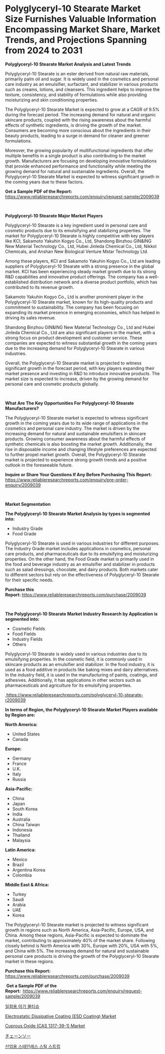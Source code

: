 <p><h1>Polyglyceryl-10 Stearate Market Size Furnishes Valuable Information Encompassing Market Share, Market Trends, and Projections Spanning from 2024 to 2031</h1></p><p><strong>Polyglyceryl-10 Stearate Market Analysis and Latest Trends</strong></p>
<p><p>Polyglyceryl-10 Stearate is an ester derived from natural raw materials, primarily palm oil and sugar. It is widely used in the cosmetics and personal care industry as an emulsifier, surfactant, and stabilizer in various products such as creams, lotions, and cleansers. This ingredient helps to improve the texture, consistency, and stability of formulations while also providing moisturizing and skin conditioning properties.</p><p>The Polyglyceryl-10 Stearate Market is expected to grow at a CAGR of 9.5% during the forecast period. The increasing demand for natural and organic skincare products, coupled with the rising awareness about the harmful effects of synthetic ingredients, is driving the growth of the market. Consumers are becoming more conscious about the ingredients in their beauty products, leading to a surge in demand for cleaner and greener formulations. </p><p>Moreover, the growing popularity of multifunctional ingredients that offer multiple benefits in a single product is also contributing to the market growth. Manufacturers are focusing on developing innovative formulations that provide enhanced performance and functionality while meeting the growing demand for natural and sustainable ingredients. Overall, the Polyglyceryl-10 Stearate Market is expected to witness significant growth in the coming years due to these factors.</p></p>
<p><strong>Get a Sample PDF of the Report:&nbsp;</strong> <a href="https://www.reliableresearchreports.com/enquiry/request-sample/2009039">https://www.reliableresearchreports.com/enquiry/request-sample/2009039</a></p>
<p>&nbsp;</p>
<p><strong>Polyglyceryl-10 Stearate Major Market Players</strong></p>
<p><p>Polyglyceryl-10 Stearate is a key ingredient used in personal care and cosmetic products due to its emulsifying and stabilizing properties. The market for Polyglyceryl-10 Stearate is highly competitive with key players like KCI, Sakamoto Yakuhin Kogyo Co., Ltd, Shandong Binzhou GIN&ING New Material Technology Co., Ltd, Hubei Jinleda Chemical Co., Ltd, Nikkol Chemicals, and Anshan New Biological Venture Mstar Technology Ltd.</p><p>Among these players, KCI and Sakamoto Yakuhin Kogyo Co., Ltd are leading suppliers of Polyglyceryl-10 Stearate with a strong presence in the global market. KCI has been experiencing steady market growth due to its strong R&D capabilities and innovative product offerings. The company has a well-established distribution network and a diverse product portfolio, which has contributed to its revenue growth.</p><p>Sakamoto Yakuhin Kogyo Co., Ltd is another prominent player in the Polyglyceryl-10 Stearate market, known for its high-quality products and commitment to sustainability. The company has been focusing on expanding its market presence in emerging economies, which has helped in driving its sales revenue.</p><p>Shandong Binzhou GIN&ING New Material Technology Co., Ltd and Hubei Jinleda Chemical Co., Ltd are also significant players in the market, with a strong focus on product development and customer service. These companies are expected to witness substantial growth in the coming years due to the increasing demand for Polyglyceryl-10 Stearate in various industries.</p><p>Overall, the Polyglyceryl-10 Stearate market is projected to witness significant growth in the forecast period, with key players expanding their market presence and investing in R&D to introduce innovative products. The market size is expected to increase, driven by the growing demand for personal care and cosmetic products globally.</p></p>
<p>&nbsp;</p>
<p><strong>What Are The Key Opportunities For Polyglyceryl-10 Stearate Manufacturers?</strong></p>
<p><p>The Polyglyceryl-10 Stearate market is expected to witness significant growth in the coming years due to its wide range of applications in the cosmetics and personal care industry. The market is driven by the increasing demand for natural and sustainable emulsifiers in skincare products. Growing consumer awareness about the harmful effects of synthetic chemicals is also boosting the market growth. Additionally, the rise in disposable income and changing lifestyle preferences are expected to further propel market growth. Overall, the Polyglyceryl-10 Stearate market is projected to experience strong growth trends and a positive outlook in the foreseeable future.</p></p>
<p><strong>Inquire or Share Your Questions If Any Before Purchasing This Report:</strong> <a href="https://www.reliableresearchreports.com/enquiry/pre-order-enquiry/2009039">https://www.reliableresearchreports.com/enquiry/pre-order-enquiry/2009039</a></p>
<p>&nbsp;</p>
<p><strong>Market Segmentation</strong></p>
<p><strong>The Polyglyceryl-10 Stearate Market Analysis by types is segmented into:</strong></p>
<p><ul><li>Industry Grade</li><li>Food Grade</li></ul></p>
<p><p>Polyglyceryl-10 Stearate is used in various industries for different purposes. The Industry Grade market includes applications in cosmetics, personal care products, and pharmaceuticals due to its emulsifying and moisturizing properties. On the other hand, the Food Grade market is primarily used in the food and beverage industry as an emulsifier and stabilizer in products such as salad dressings, chocolate, and dairy products. Both markets cater to different sectors but rely on the effectiveness of Polyglyceryl-10 Stearate for their specific needs.</p></p>
<p><strong>Purchase this Report:&nbsp;</strong><a href="https://www.reliableresearchreports.com/purchase/2009039">https://www.reliableresearchreports.com/purchase/2009039</a></p>
<p>&nbsp;</p>
<p><strong>The Polyglyceryl-10 Stearate Market Industry Research by Application is segmented into:</strong></p>
<p><ul><li>Cosmetic Fields</li><li>Food Fields</li><li>Industry Fields</li><li>Others</li></ul></p>
<p><p>Polyglyceryl-10 Stearate is widely used in various industries due to its emulsifying properties. In the cosmetic field, it is commonly used in skincare products as an emulsifier and stabilizer. In the food industry, it is used as a food additive in products like baking mixes and dairy alternatives. In the industry field, it is used in the manufacturing of paints, coatings, and adhesives. Additionally, it has applications in other sectors such as pharmaceuticals and agriculture for its emulsifying properties.</p></p>
<p><a href="https://www.reliableresearchreports.com/polyglyceryl-10-stearate-r2009039">&nbsp;https://www.reliableresearchreports.com/polyglyceryl-10-stearate-r2009039</a></p>
<p><strong>In terms of Region, the Polyglyceryl-10 Stearate Market Players available by Region are:</strong></p>
<p>
    <p> <strong> North America: </strong>
        <ul>
            <li>United States</li>
            <li>Canada</li>
        </ul>
        </p> 
    <p> <strong> Europe: </strong>
        <ul>
            <li>Germany</li>
            <li>France</li>
            <li>U.K.</li>
            <li>Italy</li>
            <li>Russia</li>
        </ul>
        </p> 
    <p> <strong> Asia-Pacific: </strong>
        <ul>
            <li>China</li>
            <li>Japan</li>
            <li>South Korea</li>
            <li>India</li>
            <li>Australia</li>
            <li>China Taiwan</li>
            <li>Indonesia</li>
            <li>Thailand</li>
            <li>Malaysia</li>
        </ul>
        </p> 
    <p> <strong> Latin America: </strong>
        <ul>
            <li>Mexico</li>
            <li>Brazil</li>
            <li>Argentina Korea</li>
            <li>Colombia</li>
        </ul>
        </p> 
    <p> <strong> Middle East & Africa: </strong>
        <ul>
            <li>Turkey</li>
            <li>Saudi</li>
            <li>Arabia</li>
            <li>UAE</li>
            <li>Korea</li>
        </ul>
    </p>
    </p>
<p><p>The Polyglyceryl-10 Stearate market is projected to witness significant growth in regions such as North America, Asia-Pacific, Europe, USA, and China. Among these regions, Asia-Pacific is expected to dominate the market, contributing to approximately 40% of the market share. Following closely behind is North America with 30%, Europe with 20%, USA with 5%, and China with 5%. The increasing demand for natural and sustainable personal care products is driving the growth of the Polyglyceryl-10 Stearate market in these regions.</p></p>
<p><strong>Purchase this Report: </strong><a href="https://www.reliableresearchreports.com/purchase/2009039">https://www.reliableresearchreports.com/purchase/2009039</a></p>
<p>&nbsp;<strong>Get a Sample PDF of the Report:&nbsp;&nbsp;</strong><a href="https://www.reliableresearchreports.com/enquiry/request-sample/2009039">https://www.reliableresearchreports.com/enquiry/request-sample/2009039</a></p>
<p><strong></strong></p>
<p><p><a href="https://github.com/Skyleitney456456/Market-Research-Report-List-2/blob/main/4242025145843.md">일회용 아기 물티슈</a></p><p><a href="https://github.com/LibbySpencer2018/Market-Research-Report-List-1/blob/main/electrostatic-dissipative-coating-esd-coating-market.md">Electrostatic Dissipative Coating (ESD Coating) Market</a></p><p><a href="https://github.com/ashman753/Market-Research-Report-List-1/blob/main/cuprous-oxide-cas-1317-39-1-market.md">Cuprous Oxide (CAS 1317-39-1) Market</a></p><p><a href="https://github.com/LuzHills1972/Market-Research-Report-List-1/blob/main/1733562139504.md">チェーンソー</a></p><p><a href="https://github.com/vs10l4sfg5c/Market-Research-Report-List-2/blob/main/1390699145842.md">산업용 스테인레스 스틸 스트립</a></p></p>